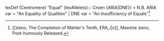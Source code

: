 
lexDef (Centromere) "Equal" {lexAllele(s)::: Croen {ARIA|DNE}} < N.B. ARIA var = "An Equality of Qualities" | DNE var = "An Insufficiency of Equals"[^EqualCroen]

[^EqualCroen]: [[⧖eno, The Completion of Mahler's Tenth, ERA_i|o]], Maestre ⧖eno, Post-humously Released.
